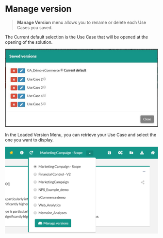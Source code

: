 # Manage version

> **Manage Version** menu allows you to rename or delete each Use Cases you saved.

The Current default selection is the Use Case that will be opened at the opening of the solution.

<center><img src="general/admin/images/ManageVersion-768x391.jpg" alt="ManageVersion" /></center>

In the Loaded Version Menu, you can retrieve your Use Case and select the one you want to display.

<center><img src="general/admin/images/LoadedVersion.png" alt="loaded_version" /></center>
